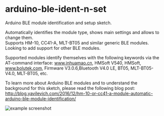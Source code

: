 # arduino-ble-ident-n-set
Arduino BLE module identification and setup sketch. 

Automatically identifies the module type, shows main settings and allows to change them.  
Supports HM-10, CC41-A, MLT-BT05 and similar generic BLE modules. Looking to add support for other BLE modules.

Supported modules identify themselves with the following keywords via the AT-command interface: www.jnhuamao.cn, HMSoft V540, HMSoft, www.bolutek.com, Firmware V3.0.6,Bluetooth V4.0 LE, BT05, MLT-BT05-V4.0, MLT-BT05, etc.

To learn more about Arduino BLE modules and to understand the background for this sketch, please read the following blog post:
http://blog.yavilevich.com/2016/12/hm-10-or-cc41-a-module-automatic-arduino-ble-module-identification/

![example screenshot](http://blog.yavilevich.com/wp-content/uploads/2016/12/ble_sketch_start.png)
